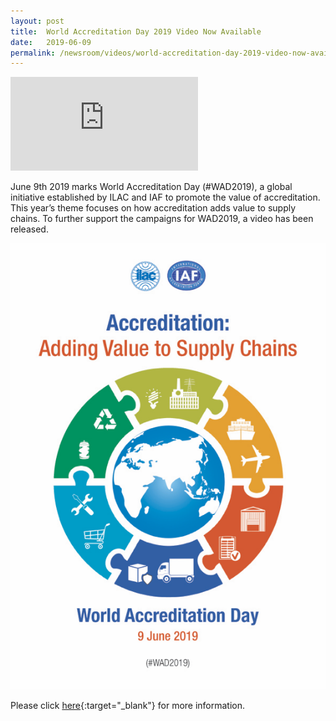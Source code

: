 ```yaml
---
layout: post
title:  World Accreditation Day 2019 Video Now Available
date:   2019-06-09
permalink: /newsroom/videos/world-accreditation-day-2019-video-now-available
---
```


<div class="video-container">
  <iframe src="https://www.youtube.com/embed/VB87krtT2Pk" frameborder="0" allowfullscreen></iframe>
</div>

June 9th 2019 marks World Accreditation Day (#WAD2019), a global initiative established by ILAC and IAF to promote the value of accreditation. This year’s theme focuses on how accreditation adds value to supply chains. To further support the campaigns for WAD2019, a video has been released.

![World Accreditation Day 2019](/images/press-release/documents/WAD-2019-Poster.png)

Please click [here](https://www.iaf.nu/articles/World_Accreditation_Day_2019_Video_Now_Available/611){:target="_blank"} for more information.
